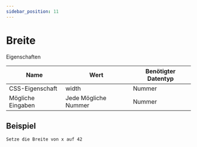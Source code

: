 ```yaml
---
sidebar_position: 11
---
```


# Breite

Eigenschaften

| Name              | Wert              | Benötigter Datentyp   |
| ----              | ----              | --------------------- |
| CSS-Eigenschaft   | width    | Nummer           |
| Mögliche Eingaben | Jede Mögliche Nummer | Nummer           |

## Beispiel
```
Setze die Breite von x auf 42
```
